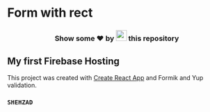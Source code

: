 # Form with rect
<h3 align="center">Show some ❤ by <img src="https://imgur.com/o7ncZFp.jpg" height=25px width=25px> this repository</h3>

## My first Firebase Hosting

This project was created with [Create React App](https://github.com/facebook/create-react-app) and Formik and Yup validation.

### `SHEHZAD`
